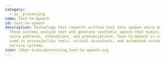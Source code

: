 ```yaml
---
category:
  - ai__processing
name: Text-to-Speech
id: text-to-speech
description: Technology that converts written text into spoken voice output.
  These systems analyze text and generate synthetic speech that mimics human
  voice patterns, intonations, and pronunciations. Text-to-Speech is commonly
  used in accessibility tools, virtual assistants, and automated customer
  service systems.
icon: /dtpr-icons/processing_text-to-speech.svg
---
```

